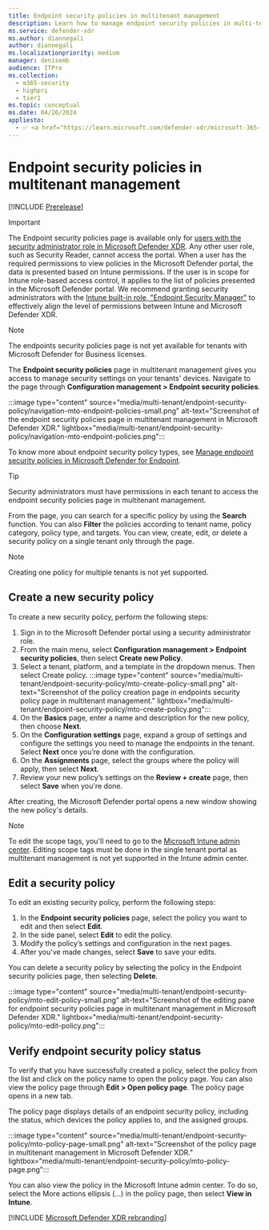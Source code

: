```yaml
---
title: Endpoint security policies in multitenant management
description: Learn how to manage endpoint security policies in multi-tenant management in Microsoft Defender XDR.
ms.service: defender-xdr
ms.author: diannegali
author: diannegali
ms.localizationpriority: medium
manager: denisemb
audience: ITPro
ms.collection: 
  - m365-security
  - highpri
  - tier1
ms.topic: conceptual
ms.date: 04/26/2024
appliesto:
  - ✅ <a href="https://learn.microsoft.com/defender-xdr/microsoft-365-defender" target="_blank">Microsoft Defender XDR</a>
---
```


# Endpoint security policies in multitenant management

[!INCLUDE [Prerelease](../includes/prerelease.md)]

> [!IMPORTANT]
> The Endpoint security policies page is available only for [users with the security administrator role in Microsoft Defender XDR](/defender-endpoint/assign-portal-access). Any other user role, such as Security Reader, cannot access the portal. When a user has the required permissions to view policies in the Microsoft Defender portal, the data is presented based on Intune permissions. If the user is in scope for Intune role-based access control, it applies to the list of policies presented in the Microsoft Defender portal. We recommend granting security administrators with the [Intune built-in role, "Endpoint Security Manager"](/intune/fundamentals/role-based-access-control#built-in-roles) to effectively align the level of permissions between Intune and Microsoft Defender XDR.

> [!NOTE]
> The endpoints security policies page is not yet available for tenants with Microsoft Defender for Business licenses.

The **Endpoint security policies** page in multitenant management gives you access to manage security settings on your tenants' devices. Navigate to the page through **Configuration management > Endpoint security policies**.

:::image type="content" source="media/multi-tenant/endpoint-security-policy/navigation-mto-endpoint-policies-small.png" alt-text="Screenshot of the endpoint security policies page in multitenant management in Microsoft Defender XDR." lightbox="media/multi-tenant/endpoint-security-policy/navigation-mto-endpoint-policies.png":::

To know more about endpoint security policy types, see [Manage endpoint security policies in Microsoft Defender for Endpoint](/defender-endpoint/manage-security-policies).

> [!TIP]
> Security administrators must have permissions in each tenant to access the endpoint security policies page in multitenant management.

From the page, you can search for a specific policy by using the **Search** function. You can also **Filter** the policies according to tenant name, policy category, policy type, and targets. You can view, create, edit, or delete a security policy on a single tenant only through the page.

> [!NOTE]
> Creating one policy for multiple tenants is not yet supported.

## Create a new security policy

To create a new security policy, perform the following steps:

1. Sign in to the Microsoft Defender portal using a security administrator role.
2. From the main menu, select **Configuration management > Endpoint security policies**, then select **Create new Policy**.
3. Select a tenant, platform, and a template in the dropdown menus. Then select Create policy.
   :::image type="content" source="media/multi-tenant/endpoint-security-policy/mto-create-policy-small.png" alt-text="Screenshot of the policy creation page in endpoints security policy page in multitenant management." lightbox="media/multi-tenant/endpoint-security-policy/mto-create-policy.png":::
4. On the **Basics** page, enter a name and description for the new policy, then choose **Next**.
5. On the **Configuration settings** page, expand a group of settings and configure the settings you need to manage the endpoints in the tenant. Select **Next** once you’re done with the configuration.
6. On the **Assignments** page, select the groups where the policy will apply, then select **Next**.
7. Review your new policy’s settings on the **Review + create** page, then select **Save** when you're done.

After creating, the Microsoft Defender portal opens a new window showing the new policy's details.

> [!NOTE]
> To edit the scope tags, you'll need to go to the [Microsoft Intune admin center](https://intune.microsoft.com/). Editing scope tags must be done in the single tenant portal as multitenant management is not yet supported in the Intune admin center.

## Edit a security policy

To edit an existing security policy, perform the following steps:

1. In the **Endpoint security policies** page, select the policy you want to edit and then select **Edit**.
2. In the side panel, select **Edit** to edit the policy.
3. Modify the policy’s settings and configuration in the next pages.
4. After you've made changes, select **Save** to save your edits.

You can delete a security policy by selecting the policy in the Endpoint security policies page, then selecting **Delete**.

:::image type="content" source="media/multi-tenant/endpoint-security-policy/mto-edit-policy-small.png" alt-text="Screenshot of the editing pane for endpoint security policies page in multitenant management in Microsoft Defender XDR." lightbox="media/multi-tenant/endpoint-security-policy/mto-edit-policy.png":::

## Verify endpoint security policy status

To verify that you have successfully created a policy, select the policy from the list and click on the policy name to open the policy page. You can also view the policy page through **Edit > Open policy page**. The policy page opens in a new tab.

The policy page displays details of an endpoint security policy, including the status, which devices the policy applies to, and the assigned groups.

:::image type="content" source="media/multi-tenant/endpoint-security-policy/mto-policy-page-small.png" alt-text="Screenshot of the policy page in multitenant management in Microsoft Defender XDR." lightbox="media/multi-tenant/endpoint-security-policy/mto-policy-page.png":::

You can also view the policy in the Microsoft Intune admin center. To do so, select the More actions ellipsis (…) in the policy page, then select **View in Intune**.

[!INCLUDE [Microsoft Defender XDR rebranding](../includes/defender-m3d-techcommunity.md)]